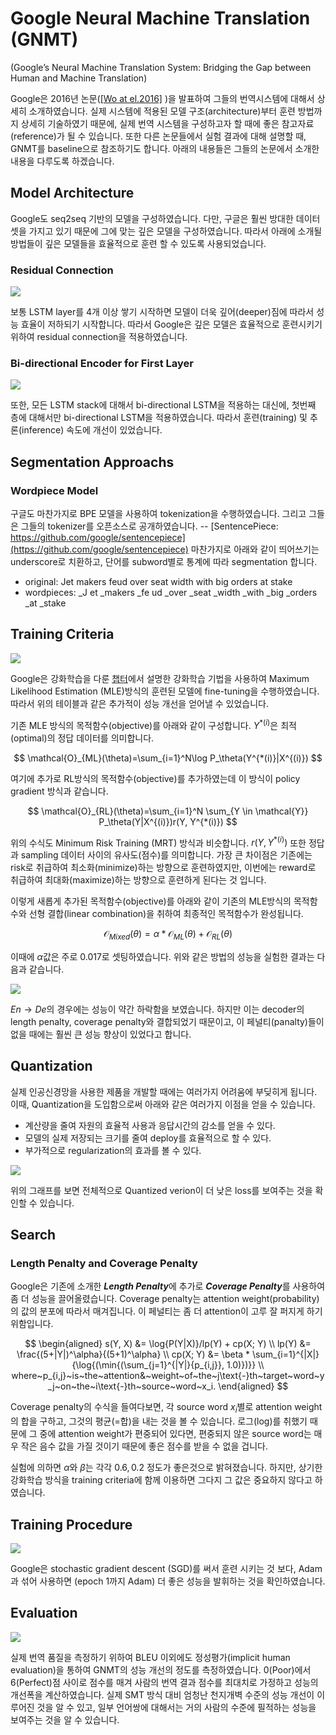 # Google Neural Machine Translation \(GNMT\)
(Google’s Neural Machine Translation System: Bridging the Gap between Human and Machine Translation)

Google은 2016년 논문([\[Wo at el.2016\]](https://arxiv.org/pdf/1609.08144.pdf)
)을 발표하여 그들의 번역시스템에 대해서 상세히 소개하였습니다. 실제 시스템에 적용된 모델 구조(architecture)부터 훈련 방법까지 상세히 기술하였기 때문에, 실제 번역 시스템을 구성하고자 할 때에 좋은 참고자료(reference)가 될 수 있습니다. 또한 다른 논문들에서 실험 결과에 대해 설명할 때, GNMT를 baseline으로 참조하기도 합니다. 아래의 내용들은 그들의 논문에서 소개한 내용을 다루도록 하겠습니다.

## Model Architecture

Google도 seq2seq 기반의 모델을 구성하였습니다. 다만, 구글은 훨씬 방대한 데이터셋을 가지고 있기 때문에 그에 맞는 깊은 모델을 구성하였습니다. 따라서 아래에 소개될 방법들이 깊은 모델들을 효율적으로 훈련 할 수 있도록 사용되었습니다.

### Residual Connection

![](../assets/nmt-gnmt-1.png)

보통 LSTM layer를 4개 이상 쌓기 시작하면 모델이 더욱 깊어(deeper)짐에 따라서 성능 효율이 저하되기 시작합니다. 따라서 Google은 깊은 모델은 효율적으로 훈련시키기 위하여 residual connection을 적용하였습니다.

### Bi-directional Encoder for First Layer

![](../assets/nmt-gnmt-2.png)

또한, 모든 LSTM stack에 대해서 bi-directional LSTM을 적용하는 대신에, 첫번째 층에 대해서만 bi-directional LSTM을 적용하였습니다. 따라서 훈련(training) 및 추론(inference) 속도에 개선이 있었습니다.

## Segmentation Approachs

### Wordpiece Model

구글도 마찬가지로 BPE 모델을 사용하여 tokenization을 수행하였습니다. 그리고 그들은 그들의 tokenizer를 오픈소스로 공개하였습니다. -- [SentencePiece: https://github.com/google/sentencepiece](https://github.com/google/sentencepiece) 마찬가지로 아래와 같이 띄어쓰기는 underscore로 치환하고, 단어를 subword별로 통계에 따라 segmentation 합니다.

- original: Jet makers feud over seat width with big orders at stake
- wordpieces: _J et _makers _fe ud _over _seat _width _with _big _orders _at _stake

## Training Criteria

![](../assets/nmt-gnmt-5.png)

Google은 강화학습을 다룬 [챕터](reinforcement-learning/cover.md)에서 설명한 강화학습 기법을 사용하여 Maximum Likelihood Estimation (MLE)방식의 훈련된 모델에 fine-tuning을 수행하였습니다. 따라서 위의 테이블과 같은 추가적이 성능 개선을 얻어낼 수 있었습니다.

기존 MLE 방식의 목적함수(objective)를 아래와 같이 구성합니다. $Y^{*(i)}$은 최적(optimal)의 정답 데이터를 의미합니다.

$$
\mathcal{O}_{ML}(\theta)=\sum_{i=1}^N\log P_\theta(Y^{*(i)}|X^{(i)})
$$

여기에 추가로 RL방식의 목적함수(objective)를 추가하였는데 이 방식이 policy gradient 방식과 같습니다.

$$
\mathcal{O}_{RL}(\theta)=\sum_{i=1}^N \sum_{Y \in \mathcal{Y}} P_\theta(Y|X^{(i)})r(Y, Y^{*(i)})
$$

위의 수식도 Minimum Risk Training (MRT) 방식과 비슷합니다. $r(Y, Y^{*(i)})$ 또한 정답과 sampling 데이터 사이의 유사도(점수)를 의미합니다. 가장 큰 차이점은 기존에는 risk로 취급하여 최소화(minimize)하는 방향으로 훈련하였지만, 이번에는 reward로 취급하여 최대화(maximize)하는 방향으로 훈련하게 된다는 것 입니다.

이렇게 새롭게 추가된 목적함수(objective)를 아래와 같이 기존의 MLE방식의 목적함수와 선형 결합(linear combination)을 취하여 최종적인 목적함수가 완성됩니다.

$$
\mathcal{O}_{Mixed}(\theta)=\alpha*\mathcal{O}_{ML}(\theta)+\mathcal{O}_{RL}(\theta)
$$

이때에 $\alpha$값은 주로 0.017로 셋팅하였습니다. 위와 같은 방법의 성능을 실험한 결과는 다음과 같습니다.

![](../assets/nmt-gnmt-5.png)

$En \rightarrow De$의 경우에는 성능이 약간 하락함을 보였습니다. 하지만 이는 decoder의 length penalty, coverage penalty와 결합되었기 때문이고, 이 페널티(panalty)들이 없을 때에는 훨씬 큰 성능 향상이 있었다고 합니다.

## Quantization

실제 인공신경망을 사용한 제품을 개발할 때에는 여러가지 어려움에 부딪히게 됩니다. 이때, Quantization을 도입함으로써 아래와 같은 여러가지 이점을 얻을 수 있습니다.

- 계산량을 줄여 자원의 효율적 사용과 응답시간의 감소를 얻을 수 있다.
- 모델의 실제 저장되는 크기를 줄여 deploy를 효율적으로 할 수 있다.
- 부가적으로 regularization의 효과를 볼 수 있다.

![](../assets/nmt-gnmt-3.png)

위의 그래프를 보면 전체적으로 Quantized verion이 더 낮은 loss를 보여주는 것을 확인할 수 있습니다.

## Search

### Length Penalty and Coverage Penalty

Google은 기존에 소개한 ***Length Penalty***에 추가로 ***Coverage Penalty***를 사용하여 좀 더 성능을 끌어올렸습니다. Coverage penalty는 attention weight(probability)의 값의 분포에 따라서 매겨집니다. 이 페널티는 좀 더 attention이 고루 잘 퍼지게 하기 위함입니다.

$$
\begin{aligned}
s(Y, X) &= \log{P(Y|X)}/lp(Y) + cp(X; Y) \\
lp(Y) &= \frac{(5+|Y|)^\alpha}{(5+1)^\alpha} \\
cp(X; Y) &= \beta * \sum_{i=1}^{|X|}{\log{(\min{(\sum_{j=1}^{|Y|}{p_{i,j}}, 1.0)})}} \\
where~p_{i,j}~is~the~attention&~weight~of~the~j\text{-}th~target~word~y_j~on~the~i\text{-}th~source~word~x_i.
\end{aligned}
$$

Coverage penalty의 수식을 들여다보면, 각 source word $x_i$별로 attention weight의 합을 구하고, 그것의 평균(=합)을 내는 것을 볼 수 있습니다. 로그(log)를 취했기 때문에 그 중에 attention weight가 편중되어 있다면, 편중되지 않은 source word는 매우 작은 음수 값을 가질 것이기 때문에 좋은 점수를 받을 수 없을 겁니다.

실험에 의하면 $\alpha$와 $\beta$는 각각 $0.6, 0.2$ 정도가 좋은것으로 밝혀졌습니다. 하지만, 상기한 강화학습 방식을 training criteria에 함께 이용하면 그다지 그 값은 중요하지 않다고 하였습니다.

## Training Procedure

![](../assets/nmt-gnmt-4.png)

Google은 stochastic gradient descent (SGD)를 써서 훈련 시키는 것 보다, Adam과 섞어 사용하면 (epoch 1까지 Adam) 더 좋은 성능을 발휘하는 것을 확인하였습니다.

## Evaluation

![](../assets/nmt-gnmt-6.png)

실제 번역 품질을 측정하기 위하여 BLEU 이외에도 정성평가(implicit human evaluation)을 통하여 GNMT의 성능 개선의 정도를 측정하였습니다. 0(Poor)에서 6(Perfect)점 사이로 점수를 매겨 사람의 번역 결과 점수를 최대치로 가정하고 성능의 개선폭을 계산하였습니다. 실제 SMT 방식 대비 엄청난 천지개벽 수준의 성능 개선이 이루어진 것을 알 수 있고, 일부 언어쌍에 대해서는 거의 사람의 수준에 필적하는 성능을 보여주는 것을 알 수 있습니다.
